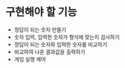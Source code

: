 # 구현해야 할 기능
 - 정답이 되는 숫자 만들기
 - 숫자 입력, 입력한 숫자가 형식에 맞는지 검사하기
 - 정답이 되는 숫자와 입력한 숫자를 비교하기
 - 비교하여 나온 결과값을 출력하기
 - 게임 실행 제어